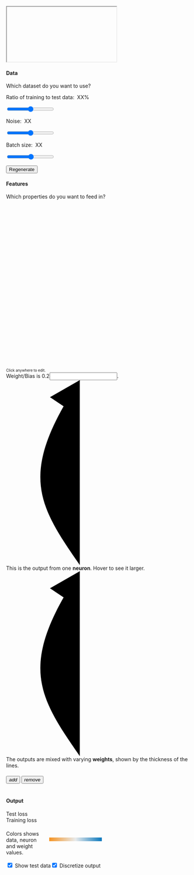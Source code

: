 <iframe>
  <div id="top-controls">
    <div class="container l--page">
      <div class="timeline-controls">
        <button class="mdl-button mdl-js-button mdl-button--icon ui-resetButton" id="reset-button" title="Reset the network">
          <i class="material-icons">replay</i>
        </button>
        <button class="mdl-button mdl-js-button mdl-button--fab mdl-button--colored ui-playButton" id="play-pause-button" title="Run/Pause">
          <i class="material-icons">play_arrow</i>
          <i class="material-icons">pause</i>
        </button>
        <button class="mdl-button mdl-js-button mdl-button--icon ui-stepButton" id="next-step-button" title="Step">
          <i class="material-icons">skip_next</i>
        </button>
      </div>
      <div class="control">
        <span class="label">Epoch</span>
        <span class="value" id="iter-number"></span>
      </div>
      <div class="control ui-learningRate">
        <label for="learningRate">Learning rate</label>
        <div class="select">
          <select id="learningRate">
            <option value="0.00001">0.00001</option>
            <option value="0.0001">0.0001</option>
            <option value="0.001">0.001</option>
            <option value="0.003">0.003</option>
            <option value="0.01">0.01</option>
            <option value="0.03">0.03</option>
            <option value="0.1">0.1</option>
            <option value="0.3">0.3</option>
            <option value="1">1</option>
            <option value="3">3</option>
            <option value="10">10</option>
          </select>
        </div>
      </div>
      <div class="control ui-activation">
        <label for="activations">Activation</label>
        <div class="select">
          <select id="activations">
            <option value="relu">ReLU</option>
            <option value="tanh">Tanh</option>
            <option value="sigmoid">Sigmoid</option>
            <option value="linear">Linear</option>
          </select>
        </div>
      </div>
      <div class="control ui-regularization">
        <label for="regularizations">Regularization</label>
        <div class="select">
          <select id="regularizations">
            <option value="none">None</option>
            <option value="L1">L1</option>
            <option value="L2">L2</option>
          </select>
        </div>
      </div>
      <div class="control ui-regularizationRate">
        <label for="regularRate">Regularization rate</label>
        <div class="select">
          <select id="regularRate">
            <option value="0">0</option>
            <option value="0.001">0.001</option>
            <option value="0.003">0.003</option>
            <option value="0.01">0.01</option>
            <option value="0.03">0.03</option>
            <option value="0.1">0.1</option>
            <option value="0.3">0.3</option>
            <option value="1">1</option>
            <option value="3">3</option>
            <option value="10">10</option>
          </select>
        </div>
      </div>
      <div class="control ui-problem">
        <label for="problem">Problem type</label>
        <div class="select">
          <select id="problem">
            <option value="classification">Classification</option>
            <option value="regression">Regression</option>
          </select>
        </div>
      </div>
    </div>
  </div>
</iframe>


   <!-- Main Part -->
   <div id="main-part" class="l--page">
    <!--  Data Column-->
    <div class="column data">
      <h4>
        <span>Data</span>
      </h4>
      <div class="ui-dataset">
        <p>Which dataset do you want to use?</p>
        <div class="dataset-list">
          <div class="dataset" title="Circle">
            <canvas class="data-thumbnail" data-dataset="circle"></canvas>
          </div>
          <div class="dataset" title="Exclusive or">
            <canvas class="data-thumbnail" data-dataset="xor"></canvas>
          </div>
          <div class="dataset" title="Gaussian">
            <canvas class="data-thumbnail" data-dataset="gauss"></canvas>
          </div>
          <div class="dataset" title="Spiral">
            <canvas class="data-thumbnail" data-dataset="spiral"></canvas>
          </div>
          <div class="dataset" title="Plane">
            <canvas class="data-thumbnail" data-regDataset="reg-plane"></canvas>
          </div>
          <div class="dataset" title="Multi gaussian">
            <canvas class="data-thumbnail" data-regDataset="reg-gauss"></canvas>
          </div>
        </div>
      </div>
      <div>
        <div class="ui-percTrainData">
          <label for="percTrainData">Ratio of training to test data:&nbsp;&nbsp;<span class="value">XX</span>%</label>
          <p class="slider">
            <input class="mdl-slider mdl-js-slider" type="range" id="percTrainData" min="10" max="90" step="10">
          </p>
        </div>
        <div class="ui-noise">
          <label for="noise">Noise:&nbsp;&nbsp;<span class="value">XX</span></label>
          <p class="slider">
            <input class="mdl-slider mdl-js-slider" type="range" id="noise" min="0" max="50" step="5">
          </p>
        </div>
        <div class="ui-batchSize">
          <label for="batchSize">Batch size:&nbsp;&nbsp;<span class="value">XX</span></label>
          <p class="slider">
            <input class="mdl-slider mdl-js-slider" type="range" id="batchSize" min="1" max="30" step="1">
          </p>
        </div>
          <button class="basic-button" id="data-regen-button" title="Regenerate data">
            Regenerate
          </button>
      </div>
    </div>
    <!-- Features Column -->
    <div class="column features">
      <h4>Features</h4>
      <p>Which properties do you want to feed in?</p>
      <div id="network">
        <svg id="svg" width="510" height="450">
          <defs>
            <marker id="markerArrow" markerWidth="7" markerHeight="13" refX="1" refY="6" orient="auto" markerUnits="userSpaceOnUse">
              <path d="M2,11 L7,6 L2,2" />
            </marker>
          </defs>
        </svg>
        <!-- Hover card -->
        <div id="hovercard">
          <div style="font-size:10px">Click anywhere to edit.</div>
          <div><span class="type">Weight/Bias</span> is <span class="value">0.2</span><span><input type="number"/></span>.</div>
        </div>
        <div class="callout thumbnail">
          <svg viewBox="0 0 30 30">
            <defs>
              <marker id="arrow" markerWidth="5" markerHeight="5" refx="5" refy="2.5" orient="auto" markerUnits="userSpaceOnUse">
                <path d="M0,0 L5,2.5 L0,5 z"/>
              </marker>
            </defs>
            <path d="M12,30C5,20 2,15 12,0" marker-end="url(#arrow)">
          </svg>
          <div class="label">
            This is the output from one <b>neuron</b>. Hover to see it larger.
          </div>
        </div>
        <div class="callout weights">
          <svg viewBox="0 0 30 30">
            <defs>
              <marker id="arrow" markerWidth="5" markerHeight="5" refx="5" refy="2.5" orient="auto" markerUnits="userSpaceOnUse">
                <path d="M0,0 L5,2.5 L0,5 z"/>
              </marker>
            </defs>
            <path d="M12,30C5,20 2,15 12,0" marker-end="url(#arrow)">
          </svg>
          <div class="label">
            The outputs are mixed with varying <b>weights</b>, shown by the thickness of the lines.
          </div>
        </div>
      </div>
    </div>
    <!-- Hidden Layers Column -->
    <div class="column hidden-layers">
      <h4>
        <div class="ui-numHiddenLayers">
          <button id="add-layers" class="mdl-button mdl-js-button mdl-button--icon">
            <i class="material-icons">add</i>
          </button>
          <button id="remove-layers" class="mdl-button mdl-js-button mdl-button--icon">
            <i class="material-icons">remove</i>
          </button>
        </div>
        <span id="num-layers"></span>
        <span id="layers-label"></span>
      </h4>
      <div class="bracket"></div>
    </div>
    <!-- Output Column -->
    <div class="column output">
      <h4>Output</h4>
      <div class="metrics">
        <div class="output-stats ui-percTrainData">
          <span>Test loss</span>
          <div class="value" id="loss-test"></div>
        </div>
        <div class="output-stats train">
          <span>Training loss</span>
          <div class="value" id="loss-train"></div>
        </div>
        <div id="linechart"></div>
      </div>
      <div id="heatmap"></div>
      <div style="float:left;margin-top:20px">
        <div style="display:flex; align-items:center;">
          <!-- Gradient color scale -->
          <div class="label" style="width:105px; margin-right: 10px">
            Colors shows data, neuron and weight values.
          </div>
          <svg width="150" height="30" id="colormap">
            <defs>
              <linearGradient id="gradient" x1="0%" y1="100%" x2="100%" y2="100%">
                <stop offset="0%" stop-color="#f59322" stop-opacity="1"></stop>
                <stop offset="50%" stop-color="#e8eaeb" stop-opacity="1"></stop>
                <stop offset="100%" stop-color="#0877bd" stop-opacity="1"></stop>
              </linearGradient>
            </defs>
            <g class="core" transform="translate(3, 0)">
              <rect width="144" height="10" style="fill: url('#gradient');"></rect>
            </g>
          </svg>
        </div>
        <br/>
        <div style="display:flex;">
          <label class="ui-showTestData mdl-checkbox mdl-js-checkbox mdl-js-ripple-effect" for="show-test-data">
            <input type="checkbox" id="show-test-data" class="mdl-checkbox__input" checked>
            <span class="mdl-checkbox__label label">Show test data</span>
          </label>
          <label class="ui-discretize mdl-checkbox mdl-js-checkbox mdl-js-ripple-effect" for="discretize">
            <input type="checkbox" id="discretize" class="mdl-checkbox__input" checked>
            <span class="mdl-checkbox__label label">Discretize output</span>
          </label>
        </div>
      </div>
    </div>

  </div>
